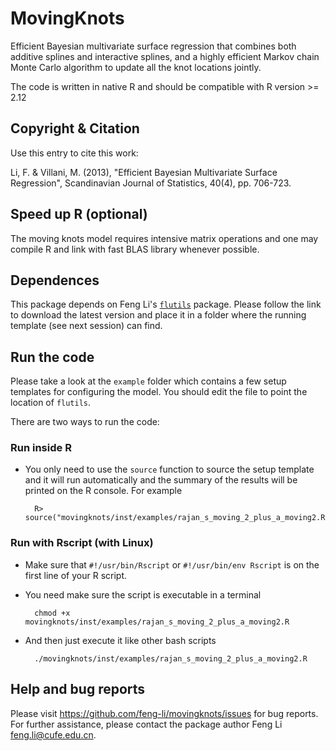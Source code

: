 MovingKnots
===========

Efficient Bayesian multivariate surface regression that combines both additive splines and
interactive splines, and a highly efficient Markov chain Monte Carlo algorithm to update
all the knot locations jointly.


The code is written in native R and should be compatible with R version >= 2.12


Copyright & Citation
--------------------

Use this entry to cite this work:

Li, F. & Villani, M. (2013), "Efficient Bayesian Multivariate Surface Regression",
Scandinavian Journal of Statistics, 40(4), pp. 706-723.


Speed up R (optional)
---------------------

The moving knots model requires intensive matrix operations and one may compile R and
link with fast BLAS library whenever possible.

Dependences
-----------

This package depends on Feng Li's [`flutils`](https://github.com/feng-li/flutils)
package. Please follow the link to download the latest version and place it in a folder
where the running template (see next session) can find.


Run the code
------------

Please take a look at the `example` folder which contains a few setup templates for
configuring the model. You should edit the file to point the location of `flutils`.

There are two ways to run the code:

### Run inside R

* You only need to use the `source` function to source the setup template and it
will run automatically and the summary of the results will be printed on the R
console. For example


        R> source("movingknots/inst/examples/rajan_s_moving_2_plus_a_moving2.R")


### Run with Rscript (with Linux)

* Make sure that `#!/usr/bin/Rscript` or `#!/usr/bin/env Rscript` is on the first line of your R script.

* You need make sure the script is executable in a terminal

        chmod +x movingknots/inst/examples/rajan_s_moving_2_plus_a_moving2.R

* And then just execute it like other bash scripts

        ./movingknots/inst/examples/rajan_s_moving_2_plus_a_moving2.R

Help and bug reports
--------------------

Please visit https://github.com/feng-li/movingknots/issues for bug reports. For further
assistance, please contact the package author Feng Li <feng.li@cufe.edu.cn>.
